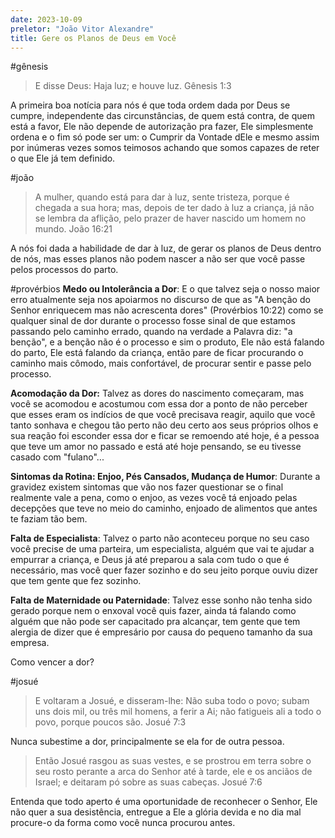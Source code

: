 ```yaml
---
date: 2023-10-09
preletor: "João Vitor Alexandre"
title: Gere os Planos de Deus em Você
---
```


#gênesis 
> E disse Deus: Haja luz; e houve luz. Gênesis 1:3

A primeira boa notícia para nós é que toda ordem dada por Deus se cumpre, independente das circunstâncias, de quem está contra, de quem está a favor, Ele não depende de autorização pra fazer, Ele simplesmente ordena e o fim só pode ser um: o Cumprir da Vontade dEle e mesmo assim por inúmeras vezes somos teimosos achando que somos capazes de reter o que Ele já tem definido.

#joão 
> A mulher, quando está para dar à luz, sente tristeza, porque é chegada a sua hora; mas, depois de ter dado à luz a criança, já não se lembra da aflição, pelo prazer de haver nascido um homem no mundo. João 16:21

A nós foi dada a habilidade de dar à luz, de gerar os planos de Deus dentro de nós, mas esses planos não podem nascer a não ser que você passe pelos processos do parto.

#provérbios
**Medo ou Intolerância a Dor**: E o que talvez seja o nosso maior erro atualmente seja nos apoiarmos no discurso de que as "A benção do Senhor enriquecem mas não acrescenta dores" (Provérbios 10:22) como se qualquer sinal de dor durante o processo fosse sinal de que estamos passando pelo caminho errado, quando na verdade a Palavra diz: "a benção", e a benção não é o processo e sim o produto, Ele não está falando do parto, Ele está falando da criança, então pare de ficar procurando o caminho mais cômodo, mais confortável, de procurar sentir e passe pelo processo.

**Acomodação da Dor:** Talvez as dores do nascimento começaram, mas você se acomodou e acostumou com essa dor a ponto de não perceber que esses eram os indícios de que você precisava reagir, aquilo que você tanto sonhava e chegou tão perto não deu certo aos seus próprios olhos e sua reação foi esconder essa dor e ficar se remoendo até hoje, é a pessoa que teve um amor no passado e está até hoje pensando, se eu tivesse casado com "fulano"...

**Sintomas da Rotina: Enjoo, Pés Cansados, Mudança de Humor**: Durante a gravidez existem sintomas que vão nos fazer questionar se o final realmente vale a pena, como o enjoo, as vezes você tá enjoado pelas decepções que teve no meio do caminho, enjoado de alimentos que antes te faziam tão bem.

**Falta de Especialista**: Talvez o parto não aconteceu porque no seu caso você precise de uma parteira, um especialista, alguém que vai te ajudar a empurrar a criança, e Deus já até preparou a sala com tudo o que é necessário, mas você quer fazer sozinho e do seu jeito porque ouviu dizer que tem gente que fez sozinho.

**Falta de Maternidade ou Paternidade**: Talvez esse sonho não tenha sido gerado porque nem o enxoval você quis fazer, ainda tá falando como alguém que não pode ser capacitado pra alcançar, tem gente que tem alergia de dizer que é empresário por causa do pequeno tamanho da sua empresa.

Como vencer a dor?

#josué
> E voltaram a Josué, e disseram-lhe: Não suba todo o povo; subam uns dois mil, ou três mil homens, a ferir a Ai; não fatigueis ali a todo o povo, porque poucos são. Josué 7:3

Nunca subestime a dor, principalmente se ela for de outra pessoa.

> Então Josué rasgou as suas vestes, e se prostrou em terra sobre o seu rosto perante a arca do Senhor até à tarde, ele e os anciãos de Israel; e deitaram pó sobre as suas cabeças. Josué 7:6

Entenda que todo aperto é uma oportunidade de reconhecer o Senhor, Ele não quer a sua desistência, entregue a Ele a glória devida e no dia mal procure-o da forma como você nunca procurou antes.